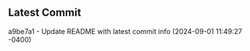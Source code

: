 
## Latest Commit
a9be7a1 - Update README with latest commit info (2024-09-01 11:49:27 -0400) <Yunxi-Zhou>
